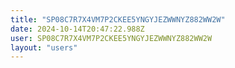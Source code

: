 ```yaml
---
title: "SP08C7R7X4VM7P2CKEE5YNGYJEZWWNYZ882WW2W"
date: 2024-10-14T20:47:22.988Z
user: SP08C7R7X4VM7P2CKEE5YNGYJEZWWNYZ882WW2W
layout: "users"
---
```

    